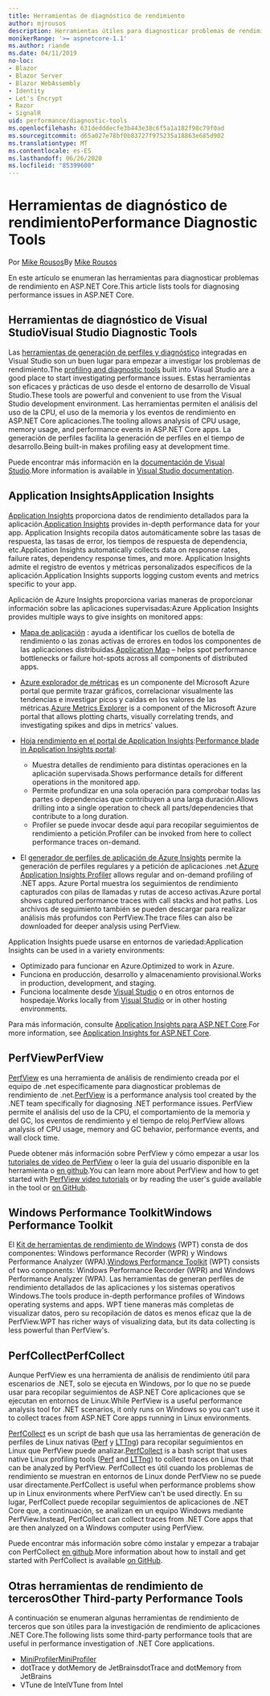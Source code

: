 ```yaml
---
title: Herramientas de diagnóstico de rendimiento
author: mjrousos
description: Herramientas útiles para diagnosticar problemas de rendimiento en aplicaciones de ASP.NET Core.
monikerRange: '>= aspnetcore-1.1'
ms.author: riande
ms.date: 04/11/2019
no-loc:
- Blazor
- Blazor Server
- Blazor WebAssembly
- Identity
- Let's Encrypt
- Razor
- SignalR
uid: performance/diagnostic-tools
ms.openlocfilehash: 631dedddecfe3b443e38c6f5a1a182f98c79f0ad
ms.sourcegitcommit: d65a027e78bf0b83727f975235a18863e685d902
ms.translationtype: MT
ms.contentlocale: es-ES
ms.lasthandoff: 06/26/2020
ms.locfileid: "85399600"
---
```

# <a name="performance-diagnostic-tools"></a><span data-ttu-id="51023-103">Herramientas de diagnóstico de rendimiento</span><span class="sxs-lookup"><span data-stu-id="51023-103">Performance Diagnostic Tools</span></span>

<span data-ttu-id="51023-104">Por [Mike Rousos](https://github.com/mjrousos)</span><span class="sxs-lookup"><span data-stu-id="51023-104">By [Mike Rousos](https://github.com/mjrousos)</span></span>

<span data-ttu-id="51023-105">En este artículo se enumeran las herramientas para diagnosticar problemas de rendimiento en ASP.NET Core.</span><span class="sxs-lookup"><span data-stu-id="51023-105">This article lists tools for diagnosing performance issues in ASP.NET Core.</span></span>

## <a name="visual-studio-diagnostic-tools"></a><span data-ttu-id="51023-106">Herramientas de diagnóstico de Visual Studio</span><span class="sxs-lookup"><span data-stu-id="51023-106">Visual Studio Diagnostic Tools</span></span>

<span data-ttu-id="51023-107">Las [herramientas de generación de perfiles y diagnóstico](/visualstudio/profiling) integradas en Visual Studio son un buen lugar para empezar a investigar los problemas de rendimiento.</span><span class="sxs-lookup"><span data-stu-id="51023-107">The [profiling and diagnostic tools](/visualstudio/profiling) built into Visual Studio are a good place to start investigating performance issues.</span></span> <span data-ttu-id="51023-108">Estas herramientas son eficaces y prácticas de uso desde el entorno de desarrollo de Visual Studio.</span><span class="sxs-lookup"><span data-stu-id="51023-108">These tools are powerful and convenient to use from the Visual Studio development environment.</span></span> <span data-ttu-id="51023-109">Las herramientas permiten el análisis del uso de la CPU, el uso de la memoria y los eventos de rendimiento en ASP.NET Core aplicaciones.</span><span class="sxs-lookup"><span data-stu-id="51023-109">The tooling allows analysis of CPU usage, memory usage, and performance events in ASP.NET Core apps.</span></span> <span data-ttu-id="51023-110">La generación de perfiles facilita la generación de perfiles en el tiempo de desarrollo.</span><span class="sxs-lookup"><span data-stu-id="51023-110">Being built-in makes profiling easy at development time.</span></span>

<span data-ttu-id="51023-111">Puede encontrar más información en la [documentación de Visual Studio](/visualstudio/profiling/profiling-overview).</span><span class="sxs-lookup"><span data-stu-id="51023-111">More information is available in [Visual Studio documentation](/visualstudio/profiling/profiling-overview).</span></span>

## <a name="application-insights"></a><span data-ttu-id="51023-112">Application Insights</span><span class="sxs-lookup"><span data-stu-id="51023-112">Application Insights</span></span>

<span data-ttu-id="51023-113">[Application Insights](/azure/application-insights/app-insights-overview) proporciona datos de rendimiento detallados para la aplicación.</span><span class="sxs-lookup"><span data-stu-id="51023-113">[Application Insights](/azure/application-insights/app-insights-overview) provides in-depth performance data for your app.</span></span> <span data-ttu-id="51023-114">Application Insights recopila datos automáticamente sobre las tasas de respuesta, las tasas de error, los tiempos de respuesta de dependencia, etc.</span><span class="sxs-lookup"><span data-stu-id="51023-114">Application Insights automatically collects data on response rates, failure rates, dependency response times, and more.</span></span> <span data-ttu-id="51023-115">Application Insights admite el registro de eventos y métricas personalizados específicos de la aplicación.</span><span class="sxs-lookup"><span data-stu-id="51023-115">Application Insights supports logging custom events and metrics specific to your app.</span></span>

<span data-ttu-id="51023-116">Aplicación de Azure Insights proporciona varias maneras de proporcionar información sobre las aplicaciones supervisadas:</span><span class="sxs-lookup"><span data-stu-id="51023-116">Azure Application Insights provides multiple ways to give insights on monitored apps:</span></span>

- <span data-ttu-id="51023-117">[Mapa de aplicación](/azure/application-insights/app-insights-app-map) : ayuda a identificar los cuellos de botella de rendimiento o las zonas activas de errores en todos los componentes de las aplicaciones distribuidas.</span><span class="sxs-lookup"><span data-stu-id="51023-117">[Application Map](/azure/application-insights/app-insights-app-map) – helps spot performance bottlenecks or failure hot-spots across all components of distributed apps.</span></span>
- <span data-ttu-id="51023-118">[Azure explorador de métricas](/azure/azure-monitor/platform/metrics-getting-started) es un componente del Microsoft Azure portal que permite trazar gráficos, correlacionar visualmente las tendencias e investigar picos y caídas en los valores de las métricas.</span><span class="sxs-lookup"><span data-stu-id="51023-118">[Azure Metrics Explorer](/azure/azure-monitor/platform/metrics-getting-started) is a component of the Microsoft Azure portal that allows plotting charts, visually correlating trends, and investigating spikes and dips in metrics' values.</span></span>
- <span data-ttu-id="51023-119">[Hoja rendimiento en el portal de Application Insights](/azure/application-insights/app-insights-tutorial-performance):</span><span class="sxs-lookup"><span data-stu-id="51023-119">[Performance blade in Application Insights portal](/azure/application-insights/app-insights-tutorial-performance):</span></span>

  - <span data-ttu-id="51023-120">Muestra detalles de rendimiento para distintas operaciones en la aplicación supervisada.</span><span class="sxs-lookup"><span data-stu-id="51023-120">Shows performance details for different operations in the monitored app.</span></span>
  - <span data-ttu-id="51023-121">Permite profundizar en una sola operación para comprobar todas las partes o dependencias que contribuyen a una larga duración.</span><span class="sxs-lookup"><span data-stu-id="51023-121">Allows drilling into a single operation to check all parts/dependencies that contribute to a long duration.</span></span>
  - <span data-ttu-id="51023-122">Profiler se puede invocar desde aquí para recopilar seguimientos de rendimiento a petición.</span><span class="sxs-lookup"><span data-stu-id="51023-122">Profiler can be invoked from here to collect performance traces on-demand.</span></span>

- <span data-ttu-id="51023-123">El [generador de perfiles de aplicación de Azure Insights](/azure/azure-monitor/app/profiler) permite la generación de perfiles regulares y a petición de aplicaciones .net.</span><span class="sxs-lookup"><span data-stu-id="51023-123">[Azure Application Insights Profiler](/azure/azure-monitor/app/profiler) allows regular and on-demand profiling of .NET apps.</span></span>  <span data-ttu-id="51023-124">Azure Portal muestra los seguimientos de rendimiento capturados con pilas de llamadas y rutas de acceso activas.</span><span class="sxs-lookup"><span data-stu-id="51023-124">Azure portal shows captured performance traces with call stacks and hot paths.</span></span> <span data-ttu-id="51023-125">Los archivos de seguimiento también se pueden descargar para realizar análisis más profundos con PerfView.</span><span class="sxs-lookup"><span data-stu-id="51023-125">The trace files can also be downloaded for deeper analysis using PerfView.</span></span>

<span data-ttu-id="51023-126">Application Insights puede usarse en entornos de variedad:</span><span class="sxs-lookup"><span data-stu-id="51023-126">Application Insights can be used in a variety environments:</span></span>

- <span data-ttu-id="51023-127">Optimizado para funcionar en Azure.</span><span class="sxs-lookup"><span data-stu-id="51023-127">Optimized to work in Azure.</span></span>
- <span data-ttu-id="51023-128">Funciona en producción, desarrollo y almacenamiento provisional.</span><span class="sxs-lookup"><span data-stu-id="51023-128">Works in production, development, and staging.</span></span>
- <span data-ttu-id="51023-129">Funciona localmente desde [Visual Studio](/azure/application-insights/app-insights-visual-studio) o en otros entornos de hospedaje.</span><span class="sxs-lookup"><span data-stu-id="51023-129">Works locally from [Visual Studio](/azure/application-insights/app-insights-visual-studio) or in other hosting environments.</span></span>

<span data-ttu-id="51023-130">Para más información, consulte [Application Insights para ASP.NET Core](/azure/application-insights/app-insights-asp-net-core).</span><span class="sxs-lookup"><span data-stu-id="51023-130">For more information, see [Application Insights for ASP.NET Core](/azure/application-insights/app-insights-asp-net-core).</span></span>

## <a name="perfview"></a><span data-ttu-id="51023-131">PerfView</span><span class="sxs-lookup"><span data-stu-id="51023-131">PerfView</span></span>

<span data-ttu-id="51023-132">[PerfView](https://github.com/Microsoft/perfview) es una herramienta de análisis de rendimiento creada por el equipo de .net específicamente para diagnosticar problemas de rendimiento de .net.</span><span class="sxs-lookup"><span data-stu-id="51023-132">[PerfView](https://github.com/Microsoft/perfview) is a performance analysis tool created by the .NET team specifically for diagnosing .NET performance issues.</span></span> <span data-ttu-id="51023-133">PerfView permite el análisis del uso de la CPU, el comportamiento de la memoria y del GC, los eventos de rendimiento y el tiempo de reloj.</span><span class="sxs-lookup"><span data-stu-id="51023-133">PerfView allows analysis of CPU usage, memory and GC behavior, performance events, and wall clock time.</span></span>

<span data-ttu-id="51023-134">Puede obtener más información sobre PerfView y cómo empezar a usar los [tutoriales de vídeo de PerfView](https://channel9.msdn.com/Series/PerfView-Tutorial) o leer la guía del usuario disponible en la herramienta o [en github](https://github.com/Microsoft/perfview).</span><span class="sxs-lookup"><span data-stu-id="51023-134">You can learn more about PerfView and how to get started with [PerfView video tutorials](https://channel9.msdn.com/Series/PerfView-Tutorial) or by reading the user's guide available in the tool or [on GitHub](https://github.com/Microsoft/perfview).</span></span>

## <a name="windows-performance-toolkit"></a><span data-ttu-id="51023-135">Windows Performance Toolkit</span><span class="sxs-lookup"><span data-stu-id="51023-135">Windows Performance Toolkit</span></span>

<span data-ttu-id="51023-136">El [Kit de herramientas de rendimiento de Windows](/windows-hardware/test/wpt/) (WPT) consta de dos componentes: Windows performance Recorder (WPR) y Windows Performance Analyzer (WPA).</span><span class="sxs-lookup"><span data-stu-id="51023-136">[Windows Performance Toolkit](/windows-hardware/test/wpt/) (WPT) consists of two components: Windows Performance Recorder (WPR) and Windows Performance Analyzer (WPA).</span></span> <span data-ttu-id="51023-137">Las herramientas de generan perfiles de rendimiento detallados de las aplicaciones y los sistemas operativos Windows.</span><span class="sxs-lookup"><span data-stu-id="51023-137">The tools produce in-depth performance profiles of Windows operating systems and apps.</span></span> <span data-ttu-id="51023-138">WPT tiene maneras más completas de visualizar datos, pero su recopilación de datos es menos eficaz que la de PerfView.</span><span class="sxs-lookup"><span data-stu-id="51023-138">WPT has richer ways of visualizing data, but its data collecting is less powerful than PerfView's.</span></span>

## <a name="perfcollect"></a><span data-ttu-id="51023-139">PerfCollect</span><span class="sxs-lookup"><span data-stu-id="51023-139">PerfCollect</span></span>

<span data-ttu-id="51023-140">Aunque PerfView es una herramienta de análisis de rendimiento útil para escenarios de .NET, solo se ejecuta en Windows, por lo que no se puede usar para recopilar seguimientos de ASP.NET Core aplicaciones que se ejecutan en entornos de Linux.</span><span class="sxs-lookup"><span data-stu-id="51023-140">While PerfView is a useful performance analysis tool for .NET scenarios, it only runs on Windows so you can't use it to collect traces from ASP.NET Core apps running in Linux environments.</span></span>

<span data-ttu-id="51023-141">[PerfCollect](https://github.com/dotnet/coreclr/blob/master/Documentation/project-docs/linux-performance-tracing.md) es un script de bash que usa las herramientas de generación de perfiles de Linux nativas ([Perf](https://perf.wiki.kernel.org/index.php/Main_Page) y [LTTng](https://lttng.org/)) para recopilar seguimientos en Linux que PerfView puede analizar.</span><span class="sxs-lookup"><span data-stu-id="51023-141">[PerfCollect](https://github.com/dotnet/coreclr/blob/master/Documentation/project-docs/linux-performance-tracing.md) is a bash script that uses native Linux profiling tools ([Perf](https://perf.wiki.kernel.org/index.php/Main_Page) and [LTTng](https://lttng.org/)) to collect traces on Linux that can be analyzed by PerfView.</span></span> <span data-ttu-id="51023-142">PerfCollect es útil cuando los problemas de rendimiento se muestran en entornos de Linux donde PerfView no se puede usar directamente.</span><span class="sxs-lookup"><span data-stu-id="51023-142">PerfCollect is useful when performance problems show up in Linux environments where PerfView can't be used directly.</span></span> <span data-ttu-id="51023-143">En su lugar, PerfCollect puede recopilar seguimientos de aplicaciones de .NET Core que, a continuación, se analizan en un equipo Windows mediante PerfView.</span><span class="sxs-lookup"><span data-stu-id="51023-143">Instead, PerfCollect can collect traces from .NET Core apps that are then analyzed on a Windows computer using PerfView.</span></span>

<span data-ttu-id="51023-144">Puede encontrar más información sobre cómo instalar y empezar a trabajar con PerfCollect [en github](https://github.com/dotnet/coreclr/blob/master/Documentation/project-docs/linux-performance-tracing.md).</span><span class="sxs-lookup"><span data-stu-id="51023-144">More information about how to install and get started with PerfCollect is available [on GitHub](https://github.com/dotnet/coreclr/blob/master/Documentation/project-docs/linux-performance-tracing.md).</span></span>

## <a name="other-third-party-performance-tools"></a><span data-ttu-id="51023-145">Otras herramientas de rendimiento de terceros</span><span class="sxs-lookup"><span data-stu-id="51023-145">Other Third-party Performance Tools</span></span>

<span data-ttu-id="51023-146">A continuación se enumeran algunas herramientas de rendimiento de terceros que son útiles para la investigación de rendimiento de aplicaciones .NET Core.</span><span class="sxs-lookup"><span data-stu-id="51023-146">The following lists some third-party performance tools that are useful in performance investigation of .NET Core applications.</span></span>

- [<span data-ttu-id="51023-147">MiniProfiler</span><span class="sxs-lookup"><span data-stu-id="51023-147">MiniProfiler</span></span>](https://miniprofiler.com/)
- <span data-ttu-id="51023-148">dotTrace y dotMemory de JetBrains</span><span class="sxs-lookup"><span data-stu-id="51023-148">dotTrace and dotMemory from JetBrains</span></span>
- <span data-ttu-id="51023-149">VTune de Intel</span><span class="sxs-lookup"><span data-stu-id="51023-149">VTune from Intel</span></span>
